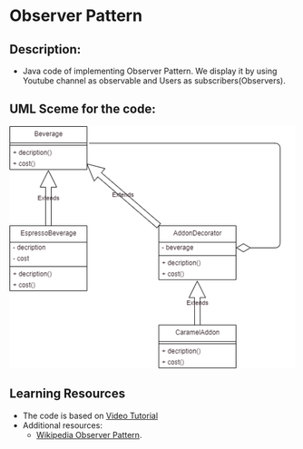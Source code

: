 # Observer Pattern

## Description:
- Java code of implementing Observer Pattern. We display it by using Youtube channel as observable and Users as subscribers(Observers).
## UML Sceme for the code:
![uml.png](https://github.com/DionysisTheodosis/Design-Patterns/blob/main/DecoratorPattern/uml.png)

## Learning Resources

- The code is based on [Video Tutorial](https://youtu.be/_BpmfnqjgzQ?list=PLCOO6j3cDu94FP8pMPOigpyy0XoQkdKBW)
- Additional resources:
  - [Wikipedia Observer Pattern](https://en.wikipedia.org/wiki/Observer_pattern).
